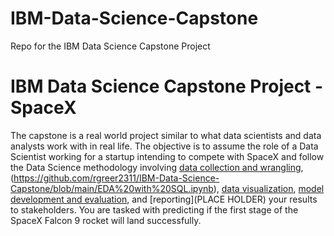 # IBM-Data-Science-Capstone
Repo for the IBM Data Science Capstone Project
# IBM Data Science Capstone Project - SpaceX

The capstone is a real world project similar to what data scientists and data analysts work with in real life. The objective is to assume the role of a Data Scientist working for a startup intending to compete with SpaceX and follow the Data Science methodology involving [data collection and wrangling](https://github.com/rgreer2311/IBM-Data-Science-Capstone/blob/main/Data%20Collection%20API.ipynb), (https://github.com/rgreer2311/IBM-Data-Science-Capstone/blob/main/EDA%20with%20SQL.ipynb), [data visualization](https://github.com/rgreer2311/IBM-Data-Science-Capstone/blob/main/EDA%20with%20Viz.ipynb), [model development and evaluation](https://github.com/rgreer2311/IBM-Data-Science-Capstone/blob/main/Machine%20Learning.ipynb), and [reporting](PLACE HOLDER) your results to stakeholders. You are tasked with predicting if the first stage of the SpaceX Falcon 9 rocket will land successfully.
